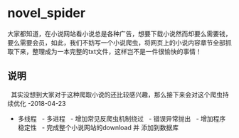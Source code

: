 # novel_spider
   大家都知道，在小说网站看小说总是各种广告，想要下载小说然而却要么需要钱，要么需要会员，如此，我们不妨写一个小说爬虫，将网页上的小说内容章节全部抓取下来，整理成为一本完整的txt文件，这样岂不是一件很愉快的事情！

## 说明
   其实没想到大家对于这种爬取小说的还比较感兴趣，那么接下来会对这个爬虫持续优化 -2018-04-23
- 多线程
   - 多进程
   - 增加常见反爬虫机制绕过
   - 错误异常抛出
   - 增加程序稳定性
   - 完成整个小说网站的download 并 添加到数据库
